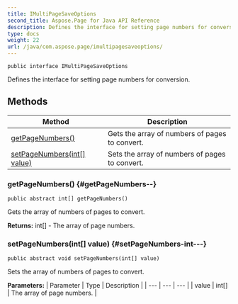 ```yaml
---
title: IMultiPageSaveOptions
second_title: Aspose.Page for Java API Reference
description: Defines the interface for setting page numbers for conversion.
type: docs
weight: 22
url: /java/com.aspose.page/imultipagesaveoptions/
---
```

```
public interface IMultiPageSaveOptions
```

Defines the interface for setting page numbers for conversion.
## Methods

| Method | Description |
| --- | --- |
| [getPageNumbers()](#getPageNumbers--) | Gets the array of numbers of pages to convert. |
| [setPageNumbers(int[] value)](#setPageNumbers-int---) | Sets the array of numbers of pages to convert. |
### getPageNumbers() {#getPageNumbers--}
```
public abstract int[] getPageNumbers()
```


Gets the array of numbers of pages to convert.

**Returns:**
int[] - The array of page numbers.
### setPageNumbers(int[] value) {#setPageNumbers-int---}
```
public abstract void setPageNumbers(int[] value)
```


Sets the array of numbers of pages to convert.

**Parameters:**
| Parameter | Type | Description |
| --- | --- | --- |
| value | int[] | The array of page numbers. |

